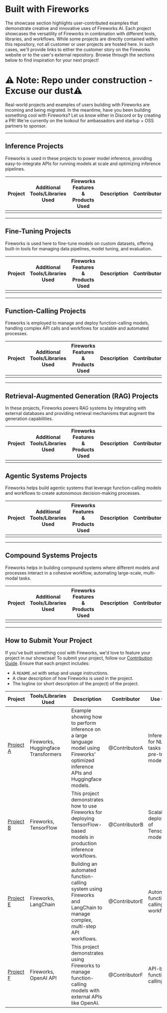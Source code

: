 # Built with Fireworks

The showcase section highlights user-contributed examples that demonstrate creative and innovative uses of Fireworks AI. Each project showcases the versatility of Fireworks in combination with different tools, libraries, and workflows. While some projects are directly contained within this repository, not all customer or user projects are hosted here. In such cases, we'll provide links to either the customer story on the Fireworks website or to the user's external repository. Browse through the sections below to find inspiration for your next project!

# ⚠️ Note: Repo under construction  - Excuse our dust⚠️
Real-world projects and examples of users building with Fireworks are incoming and being migrated. 
In the meantime, have you been building something cool with Fireworks? Let us know either in Discord or by creating a PR!
We're currently on the lookout for ambassadors and startup + OSS partners to sponsor. 

---

## Inference Projects

Fireworks is used in these projects to power model inference, providing easy-to-integrate APIs for running models at scale and optimizing inference pipelines.

| Project | Additional Tools/Libraries Used | Fireworks Features & Products Used | Description | Contributor | Use Case | Additional Links |
|---------|----------------------|----------------------------------|-------------|-------------|----------|------------------|
|         |                      |                                  |             |             |          |                  |

---

## Fine-Tuning Projects

Fireworks is used here to fine-tune models on custom datasets, offering built-in tools for managing data pipelines, model tuning, and evaluation.

| Project | Additional Tools/Libraries Used | Fireworks Features & Products Used | Description | Contributor | Use Case | Additional Links |
|---------|----------------------|----------------------------------|-------------|-------------|----------|------------------|
|         |                      |                                  |             |             |          |                  |

---

## Function-Calling Projects

Fireworks is employed to manage and deploy function-calling models, handling complex API calls and workflows for scalable and automated processes.

| Project | Additional Tools/Libraries Used | Fireworks Features & Products Used | Description | Contributor | Use Case | Additional Links |
|---------|----------------------|----------------------------------|-------------|-------------|----------|------------------|
|         |                      |                                  |             |             |          |                  |

---

## Retrieval-Augmented Generation (RAG) Projects

In these projects, Fireworks powers RAG systems by integrating with external databases and providing retrieval mechanisms that augment the generation capabilities.

| Project | Additional Tools/Libraries Used | Fireworks Features & Products Used | Description | Contributor | Use Case | Additional Links |
|---------|----------------------|----------------------------------|-------------|-------------|----------|------------------|
|         |                      |                                  |             |             |          |                  |


## Agentic Systems Projects

Fireworks helps build agentic systems that leverage function-calling models and workflows to create autonomous decision-making processes.

| Project | Additional Tools/Libraries Used | Fireworks Features & Products Used | Description | Contributor | Use Case | Additional Links |
|---------|----------------------|----------------------------------|-------------|-------------|----------|------------------|
|         |                      |                                  |             |             |          |                  |

---

## Compound Systems Projects

Fireworks helps in building compound systems where different models and processes interact in a cohesive workflow, automating large-scale, multi-modal tasks.

| Project | Additional Tools/Libraries Used | Fireworks Features & Products Used | Description | Contributor | Use Case | Additional Links |
|---------|----------------------|----------------------------------|-------------|-------------|----------|------------------|
|         |                      |                                  |             |             |          |                  |

---

## How to Submit Your Project

If you've built something cool with Fireworks, we'd love to feature your project in our showcase! To submit your project, follow our [Contribution Guide](../Contribution.md). Ensure that each project includes:
- A `README.md` with setup and usage instructions.
- A clear description of how Fireworks is used in the project.
- The logline (or short description of the project) of the project.

<!-- Contributors: As part of your pull request (PR), you need to write a clear and concise description of your project to be added to this table. Make sure to fill in all relevant fields like tools used, contributor name, and the use case. -->

| Project | Tools/Libraries Used | Description | Contributor | Use Case | Additional Links |
|---------|----------------------|-------------|-------------|----------|------------------|
| [Project A](./project_a/README.md) | Fireworks, Huggingface Transformers | Example showing how to perform inference on a large language model using Fireworks' optimized inference APIs and Huggingface models. | @ContributorA | Inference for NLP tasks using pre-trained models | [GitHub Repo](#) |
| [Project B](./project_b/README.md) | Fireworks, TensorFlow | This project demonstrates how to use Fireworks for deploying TensorFlow-based models in production inference workflows. | @ContributorB | Scalable deployment of TensorFlow models | [GitHub Repo](#) |
| [Project E](./project_e/README.md) | Fireworks, LangChain | Building an automated function-calling system using Fireworks and LangChain to manage complex, multi-step API workflows. | @ContributorE | Automated function-calling workflows | [GitHub Repo](#) |
| [Project F](./project_f/README.md) | Fireworks, OpenAI API | This project demonstrates using Fireworks to manage function-calling models with external APIs like OpenAI. | @ContributorF | API-based function-calling | [GitHub Repo](#) |

<!-- End of project list. Contributors should add their projects above this line. -->